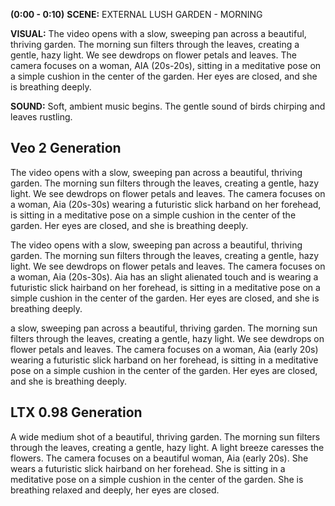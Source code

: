 
**(0:00 - 0:10)**
**SCENE:** 
EXTERNAL LUSH GARDEN - MORNING

**VISUAL:** 
The video opens with a slow, sweeping pan across a beautiful, thriving garden. The morning sun filters through the leaves, creating a gentle, hazy light. We see dewdrops on flower petals and leaves. The camera focuses on a woman, AIA (20s-20s), sitting in a meditative pose on a simple cushion in the center of the garden. Her eyes are closed, and she is breathing deeply.

**SOUND:** Soft, ambient music begins. The gentle sound of birds chirping and leaves rustling.

## Veo 2 Generation
The video opens with a slow, sweeping pan across a beautiful, thriving garden. The morning sun filters through the leaves, creating a gentle, hazy light. We see dewdrops on flower petals and leaves. The camera focuses on a woman, Aia (20s-30s) wearing a futuristic slick harband on her forehead, is sitting in a meditative pose on a simple cushion in the center of the garden. Her eyes are closed, and she is breathing deeply.

The video opens with a slow, sweeping pan across a beautiful, thriving garden. The morning sun filters through the leaves, creating a gentle, hazy light. We see dewdrops on flower petals and leaves. The camera focuses on a woman, Aia (20s-30s). Aia has an slight alienated touch and is wearing a futuristic slick hairband on her forehead, is sitting in a meditative pose on a simple cushion in the center of the garden. Her eyes are closed, and she is breathing deeply.

a slow, sweeping pan across a beautiful, thriving garden. The morning sun filters through the leaves, creating a gentle, hazy light. We see dewdrops on flower petals and leaves. The camera focuses on a woman, Aia (early 20s) wearing a futuristic slick harband on her forehead, is sitting in a meditative pose on a simple cushion in the center of the garden. Her eyes are closed, and she is breathing deeply.

## LTX 0.98 Generation
A wide medium shot of a beautiful, thriving garden. The morning sun filters through the leaves, creating a gentle, hazy light. A light breeze caresses the flowers. The camera focuses on a beautiful woman, Aia (early 20s). She wears a futuristic slick hairband on her forehead.
She is sitting in a meditative pose on a simple cushion in the center of the garden. She is breathing relaxed and deeply, her eyes are closed.
